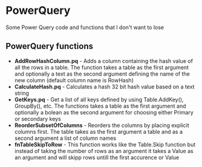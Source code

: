 # PowerQuery
Some Power Query code and functions that I don't want to lose
## PowerQuery functions
* **AddRowHashColumn.pq** - Adds a column containing the hash value of all the rows in a table. The function takes a table as the first argument and optionally a text as the second argument defining the name of the new column (default column name is RowHash)
* **CalculateHash.pq**  - Calculates a hash 32 bit hash value based on a text string
* **GetKeys.pq** - Get a list of all keys defined by using Table.AddKey(), GroupBy(), etc. The functions takes a table as the first argument and optionally a bolean as the second argument for choosing either Primary or secondary keys
* **ReorderSubsetOfColumns** - Reorders the columns by placing explicit columns first. The table takes as the first argument a table and as a second argument a list of column names
* **fnTableSkipToRow** - This function works like the Table.Skip function but instead of taking the number of rows as an argument it takes a Value as an argument and will skipp rows untill the first accurence or Value
